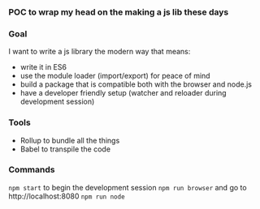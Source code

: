 ### POC to wrap my head on the making a js lib these days


### Goal

I want to write a js library the modern way that means:
- write it in ES6
- use the module loader (import/export) for peace of mind
- build a package that is compatible both with the browser and node.js
- have a developer friendly setup (watcher and reloader during development session)

### Tools

- Rollup to bundle all the things
- Babel to transpile the code


### Commands

`npm start` to begin the development session
`npm run browser` and go to http://localhost:8080
`npm run node`